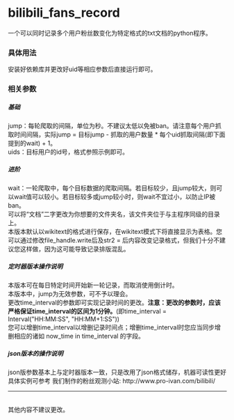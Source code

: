 # bilibili_fans_record
一个可以同时记录多个用户粉丝数变化为特定格式的txt文档的python程序。
<h3>具体用法</h3>
安装好依赖库并更改好uid等相应参数后直接运行即可。
<h3>相关参数</h3>
<h5>基础</h5>
jump：每轮爬取的间隔，单位为秒。不建议太低以免被ban。请注意每个用户抓取时间间隔，实际jump = 目标jump - 抓取的用户数量 * 每个uid抓取间隔(即下面提到的wait) + 1。<br>
uids：目标用户的id号，格式参照示例即可。<br>
<h5>进阶</h5>
wait：一轮爬取中，每个目标数据的爬取间隔。若目标较少，且jump较大，则可以wait值可以较小。若目标较多或jump较小时，则wait不宜过小，以防止IP被ban。<br>
可以将“文档”二字更改为你想要的文件夹名，该文件夹位于与主程序同级的目录上。<br>
本版本默认以wikitext的格式进行保存，在wikitext模式下将直接显示为表格。您可以通过修改file_handle.write后及str2 = 后内容改变记录格式，但我们十分不建议您这样做，因为这可能导致记录排版混乱。<br>
<h5>定时器版本操作说明</h5>
本版本可在每日特定时间开始新一轮记录，而取消使用倒计时。<br>
本版本中，jump为无效参数，可不予以理会。<br>
更改time_interval的参数即可实现记录时间的更改。<b>注意：更改的参数时，应该严格保证time_interval的区间为1分钟。</b>(即time_interval = Interval("HH:MM:SS", "HH:MM+1:SS"))<br>
您可以增删time_interval以增删记录时间点；增删time_interval时您应当同步增删相应的诸如 now_time in time_interval 的字段。<br>
<h5>json版本的操作说明</h5>
json版参数基本上与定时器版本一致，只是改用了json格式储存，机器可读性更好<br>
具体实例可参考 我们制作的粉丝观测小站: http://www.pro-ivan.com/bilibili/
<hr><br>
其他内容不建议更改。
